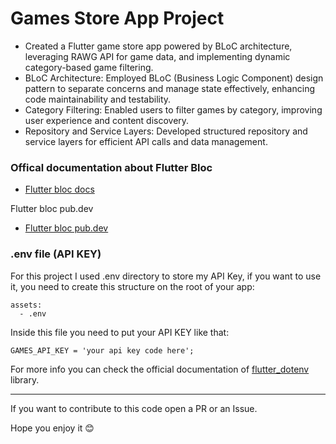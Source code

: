 # Games Store App Project
 - Created a Flutter game store app powered by BLoC architecture, leveraging RAWG API for game data, and implementing dynamic category-based game filtering.
 - BLoC Architecture: Employed BLoC (Business Logic Component) design pattern to separate concerns and manage state effectively, enhancing code maintainability and testability.
 - Category Filtering: Enabled users to filter games by category, improving user experience and content discovery.
 - Repository and Service Layers: Developed structured repository and service layers for efficient API calls and data management.


### Offical documentation about Flutter Bloc

- [Flutter bloc docs](https://bloclibrary.dev/#/)

Flutter bloc pub.dev 

- [Flutter bloc pub.dev](https://pub.dev/packages/flutter_bloc) 

### .env file (API KEY)

For this project I used .env directory to store my API Key, if you want to use it, you need to create this structure on the root of your app:

````
assets:
  - .env
````

Inside this file you need to put your API KEY like that:

````
GAMES_API_KEY = 'your api key code here';
````
For more info you can check the official documentation of [flutter_dotenv](https://pub.dev/packages/flutter_dotenv) library.

--------

If you want to contribute to this code open a PR or an Issue.


Hope you enjoy it 😊

